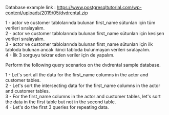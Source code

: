 Database example link : https://www.postgresqltutorial.com/wp-content/uploads/2019/05/dvdrental.zip 


1 - actor ve customer tablolarında bulunan first_name sütunları için tüm verileri sıralayalım. <br>
2 - actor ve customer tablolarında bulunan first_name sütunları için kesişen verileri sıralayalım. <br>
3 - actor ve customer tablolarında bulunan first_name sütunları için ilk tabloda bulunan ancak ikinci tabloda bulunmayan verileri sıralayalım. <br>
4 - İlk 3 sorguyu tekrar eden veriler için de yapalım. <br>



Perform the following query scenarios on the dvdrental sample database.

1 - Let's sort all the data for the first_name columns in the actor and customer tables. <br>
2 - Let's sort the intersecting data for the first_name columns in the actor and customer tables. <br>
3 - For the first_name columns in the actor and customer tables, let's sort the data in the first table but not in the second table. <br>
4 - Let's do the first 3 queries for repeating data. <br>